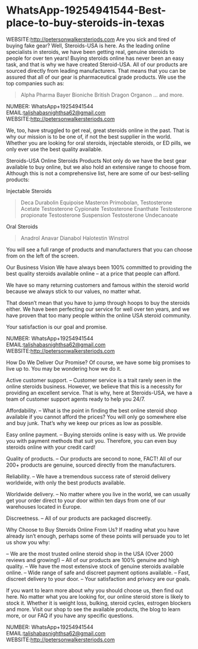 # WhatsApp-19254941544-Best-place-to-buy-steroids-in-texas
WEBSITE:http://petersonwalkersteriods.com
Are you sick and tired of buying fake gear? Well, Steroids-USA is here. As the leading online specialists in steroids, we have been getting real, genuine steroids to people for over ten years!
Buying steroids online has never been an easy task, and that is why we have created Steroid-USA. All of our products are sourced directly from leading manufacturers. That means that you can be assured that all of our gear is pharmaceutical grade products. We use the top companies such as:

> Alpha Pharma
> Bayer
> Bioniche
> British Dragon
> Organon … and more.

NUMBER: WhatsApp+19254941544
EMAIL:talishabasnighthsa62@gmail.com
WEBSITE:http://petersonwalkersteriods.com

We, too, have struggled to get real, great steroids online in the past. That is why our mission is to be one of, if not the best supplier in the world. Whether you are looking for oral steroids, injectable steroids, or ED pills, we only ever use the best quality available.

Steroids-USA Online Steroids Products
Not only do we have the best gear available to buy online, but we also hold an extensive range to choose from. Although this is not a comprehensive list, here are some of our best-selling products:

Injectable Steroids

> Deca Durabolin
> Equipoise
> Masteron
> Primobolan,
> Testosterone Acetate
> Testosterone Cypionate
> Testosterone Enanthate
> Testosterone propionate
> Testosterone Suspension
> Testosterone Undecanoate

Oral Steroids

> Anadrol
> Anavar
> Dianabol
> Halotestin
> Winstrol

You will see a full range of products and manufacturers that you can choose from on the left of the screen.

Our Business Vision
We have always been 100% committed to providing the best quality steroids available online – at a price that people can afford.

We have so many returning customers and famous within the steroid world because we always stick to our values, no matter what.

That doesn’t mean that you have to jump through hoops to buy the steroids either. We have been perfecting our service for well over ten years, and we have proven that too many people within the online USA steroid community.

Your satisfaction is our goal and promise.

NUMBER: WhatsApp+19254941544
EMAIL:talishabasnighthsa62@gmail.com
WEBSITE:http://petersonwalkersteriods.com

How Do We Deliver Our Promise?
Of course, we have some big promises to live up to. You may be wondering how we do it.

Active customer support. – Customer service is a trait rarely seen in the online steroids business. However, we believe that this is a necessity for providing an excellent service. That is why, here at Steroids-USA, we have a team of customer support agents ready to help you 24/7.

Affordability. – What is the point in finding the best online steroid shop available if you cannot afford the prices? You will only go somewhere else and buy junk. That’s why we keep our prices as low as possible.

Easy online payment. – Buying steroids online is easy with us. We provide you with payment methods that suit you. Therefore, you can even buy steroids online with your credit card!

Quality of products. – Our products are second to none, FACT! All of our 200+ products are genuine, sourced directly from the manufacturers.

Reliability. – We have a tremendous success rate of steroid delivery worldwide, with only the best products available.

Worldwide delivery. – No matter where you live in the world, we can usually get your order direct to your door within ten days from one of our warehouses located in Europe.

Discreetness. – All of our products are packaged discreetly.

Why Choose to Buy Steroids Online From Us?
If reading what you have already isn’t enough, perhaps some of these points will persuade you to let us show you why:

– We are the most trusted online steroid shop in the USA (Over 2000 reviews and growing!)
– All of our products are 100% genuine and high quality.
– We have the most extensive stock of genuine steroids available online.
– Wide range of safe and discreet payment options available.
– Fast, discreet delivery to your door.
– Your satisfaction and privacy are our goals.

If you want to learn more about why you should choose us, then find out here.
No matter what you are looking for, our online steroid store is likely to stock it. Whether it is weight loss, bulking, steroid cycles, estrogen blockers and more. Visit our shop to see the available products, the blog to learn more, or our FAQ if you have any specific questions.

NUMBER: WhatsApp+19254941544
EMAIL:talishabasnighthsa62@gmail.com
WEBSITE:http://petersonwalkersteriods.com
